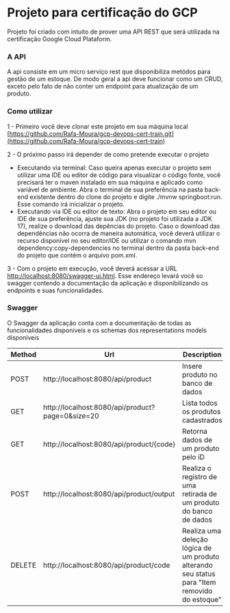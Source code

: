 # Projeto para certificação do GCP

Projeto foi criado com intuito de prover uma API REST que será utilizada na certificação Google Cloud Plataform.

### A API

A api consiste em um micro serviço rest que disponibiliza metódos para gestão de um estoque. De modo geral a api deve funcionar como um CRUD, exceto pelo fato de não conter um endpoint para atualização de um produto.

### Como utilizar

1 - Primeiro você deve clonar este projeto em sua máquina local [https://github.com/Rafa-Moura/gcp-devops-cert-train.git](https://github.com/Rafa-Moura/gcp-devops-cert-train)

2 - O próximo passo irá depender de como pretende executar o projeto
 - Executando via terminal: Caso queira apenas executar o projeto sem utilizar uma IDE ou editor de código para visualizar o código fonte, você precisará ter o maven instalado em sua máquina e aplicado como variável de ambiente. Abra o terminal de sua preferência na pasta back-end existente dentro do clone do projeto
e digite ./mvnw springboot:run. Esse comando irá inicializar o projeto.
 - Executando via IDE ou editor de texto: Abra o projeto em seu editor ou IDE de sua preferência, ajuste sua JDK (no projeto foi utilizada a JDK 17), realize o download das depências do projeto. Caso o download das dependências
   não ocorra de maneira automática, você deverá utilizar o recurso disponível no seu editor/IDE ou utilizar o comando mvn dependency:copy-dependencies no terminal dentro da pasta back-end do projeto que contém o arquivo pom.xml.

3 - Com o projeto em execução, você deverá acessar a URL [http://localhost:8080/swagger-ui.html](http://localhost:8080/swagger-ui/index.html). Esse endereço levará você so swagger contendo a documentação da aplicação e disponibilizando
os endpoints e suas funcionalidades.

### Swagger

O Swagger da aplicação conta com a documentação de todas as funcionalidades disponíveis e os schemas dos representations models disponíveis

| Method | Url | Description | Representation Model |
| ------ | --- | ----------- | ------------------------- |
| POST   | http://localhost:8080/api/product | Insere produto no banco de dados | ProductRequestDto
| GET    | http://localhost:8080/api/product?page=0&size=20 | Lista todos os produtos cadastrados | PageableResponseDto
| GET    | http://localhost:8080/api/product/{code} | Retorna dados de um produto pelo iD | ProducResponseDto
| POST   | http://localhost:8080/api/product/output | Realiza o registro de uma retirada de um produto do banco de dados | Request: ProductOutputRequestDto Response: ProducResponseDto
| DELETE | http://localhost:8080/api/product/code   | Realiza uma deleção lógica de um produto alterando seu status para "Item removido do estoque" |
